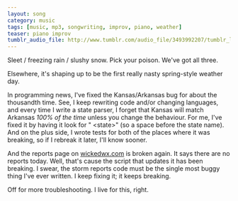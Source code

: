 ```yaml
---
layout: song
category: music
tags: [music, mp3, songwriting, improv, piano, weather]
teaser: piano improv
tumblr_audio_file: http://www.tumblr.com/audio_file/3493992207/tumblr_lh5hj548UI1qzo4ep
---
```


Sleet / freezing rain / slushy snow. Pick your poison. We've got all three.

Elsewhere, it's shaping up to be the first really nasty spring-style weather day.

In programming news, I've fixed the Kansas/Arkansas bug for about the thousandth time. See, I keep rewriting code and/or changing languages, and every time I write a state parser, I forget that Kansas will match Arkansas *100% of the time* unless you change the behaviour. For me, I've fixed it by having it look for " &lt;state&gt;" (so a space before the state name). And on the plus side, I wrote tests for both of the places where it was breaking, so if I rebreak it later, I'll know sooner.

And the reports page on [wickedwx.com](http://wickedwx.com) is broken again. It says there are no reports today. Well, that's cause the script that updates it has been breaking. I swear, the storm reports code must be the single most buggy thing I've ever written. I keep fixing it; it keeps breaking.

Off for more troubleshooting. I live for this, right.

